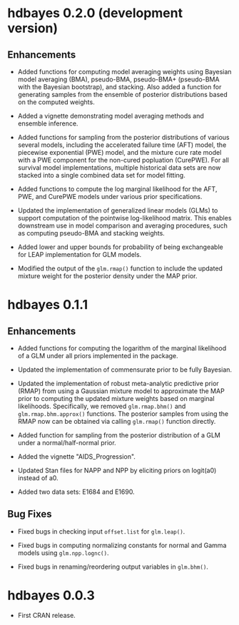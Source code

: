 # hdbayes 0.2.0 (development version)

## Enhancements

* Added functions for computing model averaging weights using Bayesian model averaging (BMA), pseudo-BMA, pseudo-BMA+ (pseudo-BMA 
with the Bayesian bootstrap), and stacking. Also added a function for generating samples from the ensemble of posterior distributions 
based on the computed weights.

* Added a vignette demonstrating model averaging methods and ensemble inference.

* Added functions for sampling from the posterior distributions of various several models, including the accelerated failure 
time (AFT) model, the piecewise exponential (PWE) model, and the mixture cure rate model with a PWE component for the non-cured 
popluation (CurePWE). For all survival model implementations, multiple historical data sets are now stacked into a single 
combined data set for model fitting.

* Added functions to compute the log marginal likelihood for the AFT, PWE, and CurePWE models under various prior specifications.

* Updated the implementation of generalized linear models (GLMs) to support computation of the pointwise log-likelihood matrix. This 
enables downstream use in model comparison and averaging procedures, such as computing pseudo-BMA and stacking weights. 

* Added lower and upper bounds for probability of being exchangeable for LEAP implementation for GLM models.

* Modified the output of the `glm.rmap()` function to include the updated mixture weight for the posterior density under the MAP prior.


# hdbayes 0.1.1

## Enhancements

* Added functions for computing the logarithm of the marginal likelihood of a GLM under all priors implemented in the package.

* Updated the implementation of commensurate prior to be fully Bayesian.

* Updated the implementation of robust meta-analytic predictive prior (RMAP) from using a Gaussian mixture model to approximate the MAP prior to computing the updated mixture weights based on marginal likelihoods. Specifically, we removed `glm.rmap.bhm()` and `glm.rmap.bhm.approx()` functions. The posterior samples from using the RMAP now can be obtained via calling `glm.rmap()` function directly.

* Added function for sampling from the posterior distribution of a GLM under a normal/half-normal prior.

* Added the vignette "AIDS_Progression".

* Updated Stan files for NAPP and NPP by eliciting priors on logit(a0) instead of a0. 

* Added two data sets: E1684 and E1690.


## Bug Fixes

* Fixed bugs in checking input `offset.list` for `glm.leap()`.

* Fixed bugs in computing normalizing constants for normal and Gamma models using `glm.npp.lognc()`.

* Fixed bugs in renaming/reordering output variables in `glm.bhm()`.


# hdbayes 0.0.3

* First CRAN release.
